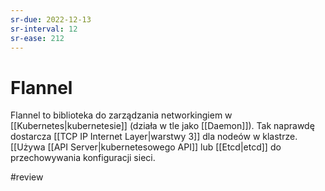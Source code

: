 ```yaml
---
sr-due: 2022-12-13
sr-interval: 12
sr-ease: 212
---
```


# Flannel

Flannel to biblioteka do zarządzania networkingiem w [[Kubernetes|kubernetesie]] (działa w tle jako [[Daemon]]). Tak naprawdę dostarcza [[TCP IP Internet Layer|warstwy 3]] dla nodeów w klastrze.  
[[Używa [[API Server|kubernetesowego API]] lub [[Etcd|etcd]] do przechowywania konfiguracji sieci.

#review 